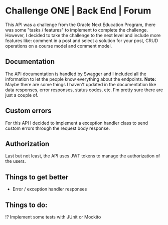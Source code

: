 # Challenge ONE | Back End | Forum
This API was a challenge from the Oracle Next Education Program, there was some "tasks / features" to implement to complete the challenge. However, I decided to take the challenge to the next level and include more features like: comment in a post and select a solution for your post, CRUD operations on a course model and comment model.

## Documentation
The API documentation is handled by Swagger and I included all the information to let the people know everything about the endpoints.
**Note:** Maybe there are some things I haven't updated in the documentation like data responses, error responses, status codes, etc. I'm pretty sure there are just a couple of.

## Custom errors
For this API I decided to implement a exception handler class to send custom errors through the request body response.

## Authorization
Last but not least, the API uses JWT tokens to manage the authorization of the users.

## Things to get better
* Error / exception handler responses

## Things to do: 
⁉️ Implement some tests with JUnit or Mockito
